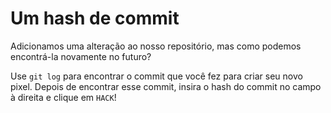 # Um hash de commit

Adicionamos uma alteração ao nosso repositório, mas como podemos encontrá-la novamente no futuro?

Use `git log` para encontrar o commit que você fez para criar seu novo pixel. Depois de encontrar esse commit, insira o hash do commit no campo à direita e clique em `HACK`!